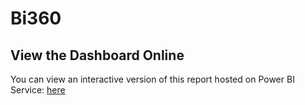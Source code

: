 # Bi360
## View the Dashboard Online

You can view an interactive version of this report hosted on Power BI Service: [here](https://app.powerbi.com/view?r=eyJrIjoiNzM0N2MwYTEtMDEwNC00YTVlLTg4ZjItYjk3NTM4NmExNzE5IiwidCI6ImM2ZTU0OWIzLTVmNDUtNDAzMi1hYWU5LWQ0MjQ0ZGM1YjJjNCJ9&pageName=e8be5915829e59a6e104)
